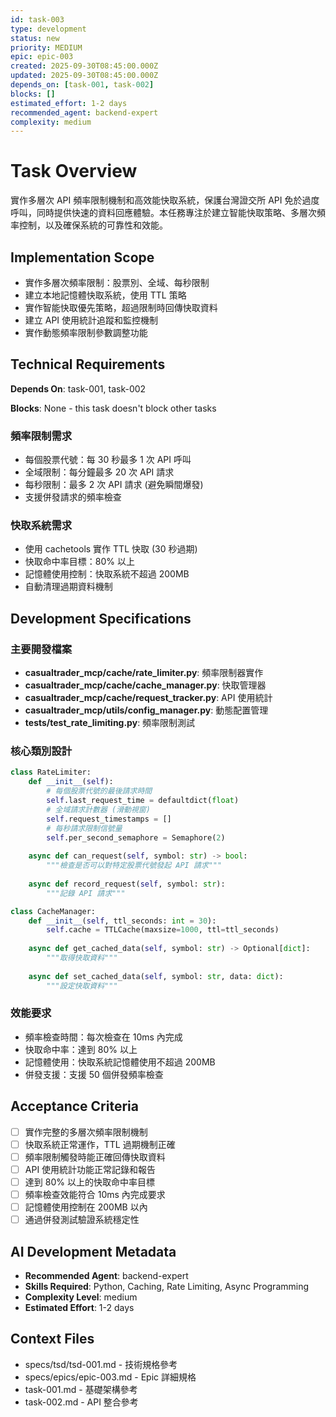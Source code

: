 ```yaml
---
id: task-003
type: development
status: new
priority: MEDIUM
epic: epic-003
created: 2025-09-30T08:45:00.000Z
updated: 2025-09-30T08:45:00.000Z
depends_on: [task-001, task-002]
blocks: []
estimated_effort: 1-2 days
recommended_agent: backend-expert
complexity: medium
---
```


# Task Overview

實作多層次 API 頻率限制機制和高效能快取系統，保護台灣證交所 API 免於過度呼叫，同時提供快速的資料回應體驗。本任務專注於建立智能快取策略、多層次頻率控制，以及確保系統的可靠性和效能。

## Implementation Scope

- 實作多層次頻率限制：股票別、全域、每秒限制
- 建立本地記憶體快取系統，使用 TTL 策略
- 實作智能快取優先策略，超過限制時回傳快取資料
- 建立 API 使用統計追蹤和監控機制
- 實作動態頻率限制參數調整功能

## Technical Requirements

**Depends On**: task-001, task-002

**Blocks**: None - this task doesn't block other tasks

### 頻率限制需求

- 每個股票代號：每 30 秒最多 1 次 API 呼叫
- 全域限制：每分鐘最多 20 次 API 請求
- 每秒限制：最多 2 次 API 請求 (避免瞬間爆發)
- 支援併發請求的頻率檢查

### 快取系統需求

- 使用 cachetools 實作 TTL 快取 (30 秒過期)
- 快取命中率目標：80% 以上
- 記憶體使用控制：快取系統不超過 200MB
- 自動清理過期資料機制

## Development Specifications

### 主要開發檔案

- **casualtrader_mcp/cache/rate_limiter.py**: 頻率限制器實作
- **casualtrader_mcp/cache/cache_manager.py**: 快取管理器
- **casualtrader_mcp/cache/request_tracker.py**: API 使用統計
- **casualtrader_mcp/utils/config_manager.py**: 動態配置管理
- **tests/test_rate_limiting.py**: 頻率限制測試

### 核心類別設計

```python
class RateLimiter:
    def __init__(self):
        # 每個股票代號的最後請求時間
        self.last_request_time = defaultdict(float)
        # 全域請求計數器 (滑動視窗)
        self.request_timestamps = []
        # 每秒請求限制信號量
        self.per_second_semaphore = Semaphore(2)
        
    async def can_request(self, symbol: str) -> bool:
        """檢查是否可以對特定股票代號發起 API 請求"""
        
    async def record_request(self, symbol: str):
        """記錄 API 請求"""

class CacheManager:
    def __init__(self, ttl_seconds: int = 30):
        self.cache = TTLCache(maxsize=1000, ttl=ttl_seconds)
        
    async def get_cached_data(self, symbol: str) -> Optional[dict]:
        """取得快取資料"""
        
    async def set_cached_data(self, symbol: str, data: dict):
        """設定快取資料"""
```

### 效能要求

- 頻率檢查時間：每次檢查在 10ms 內完成
- 快取命中率：達到 80% 以上
- 記憶體使用：快取系統記憶體使用不超過 200MB
- 併發支援：支援 50 個併發頻率檢查

## Acceptance Criteria

- [ ] 實作完整的多層次頻率限制機制
- [ ] 快取系統正常運作，TTL 過期機制正確
- [ ] 頻率限制觸發時能正確回傳快取資料
- [ ] API 使用統計功能正常記錄和報告
- [ ] 達到 80% 以上的快取命中率目標
- [ ] 頻率檢查效能符合 10ms 內完成要求
- [ ] 記憶體使用控制在 200MB 以內
- [ ] 通過併發測試驗證系統穩定性

## AI Development Metadata

- **Recommended Agent**: backend-expert
- **Skills Required**: Python, Caching, Rate Limiting, Async Programming
- **Complexity Level**: medium
- **Estimated Effort**: 1-2 days

## Context Files

- specs/tsd/tsd-001.md - 技術規格參考
- specs/epics/epic-003.md - Epic 詳細規格
- task-001.md - 基礎架構參考
- task-002.md - API 整合參考
